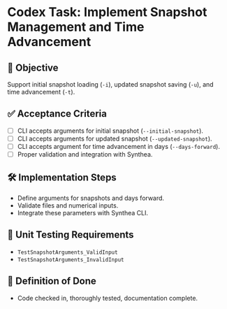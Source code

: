 # Codex Task: Implement Snapshot Management and Time Advancement

## 🎯 Objective
Support initial snapshot loading (`-i`), updated snapshot saving (`-u`), and time advancement (`-t`).

## ✅ Acceptance Criteria
- [ ] CLI accepts arguments for initial snapshot (`--initial-snapshot`).
- [ ] CLI accepts arguments for updated snapshot (`--updated-snapshot`).
- [ ] CLI accepts argument for time advancement in days (`--days-forward`).
- [ ] Proper validation and integration with Synthea.

## 🛠 Implementation Steps
- Define arguments for snapshots and days forward.
- Validate files and numerical inputs.
- Integrate these parameters with Synthea CLI.

## 🧪 Unit Testing Requirements
- `TestSnapshotArguments_ValidInput`
- `TestSnapshotArguments_InvalidInput`

## 📌 Definition of Done
- Code checked in, thoroughly tested, documentation complete.